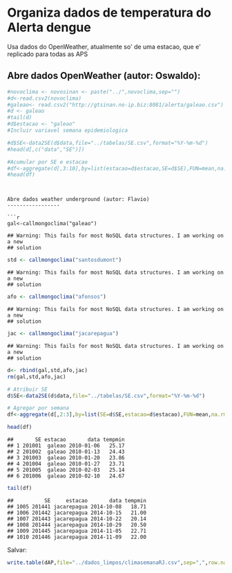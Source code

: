 Organiza dados de temperatura do Alerta dengue 
===============================================
Usa dados do OpenWeather, atualmente so' de uma estacao, que e' replicado para
todas as APS



Abre dados OpenWeather (autor: Oswaldo): 
-----------


```r
#novoclima <- novosinan <- paste("../",novoclima,sep="")
#d<-read.csv2(novoclima)
#galeao<- read.csv2("http://gtsinan.no-ip.biz:8081/alerta/galeao.csv")
#d <- galeao
#tail(d)
#d$estacao <- "galeao"
#Incluir variavel semana epidemiologica

#d$SE<-data2SE(d$data,file="../tabelas/SE.csv",format="%Y-%m-%d")
#head(d[,c("data","SE")])

#Acumular por SE e estacao
#df<-aggregate(d[,3:10],by=list(estacao=d$estacao,SE=d$SE),FUN=mean,na.rm=TRUE)
#head(df)
```

```


Abre dados weather underground (autor: Flavio)
-----------------

```r
gal<-callmongoclima("galeao") 
```

```
## Warning: This fails for most NoSQL data structures. I am working on a new
## solution
```

```r
std <- callmongoclima("santosdumont")
```

```
## Warning: This fails for most NoSQL data structures. I am working on a new
## solution
```

```r
afo <- callmongoclima("afonsos")
```

```
## Warning: This fails for most NoSQL data structures. I am working on a new
## solution
```

```r
jac <- callmongoclima("jacarepagua")
```

```
## Warning: This fails for most NoSQL data structures. I am working on a new
## solution
```

```r
d<- rbind(gal,std,afo,jac)
rm(gal,std,afo,jac)

# Atribuir SE
d$SE<-data2SE(d$data,file="../tabelas/SE.csv",format="%Y-%m-%d")

# Agregar por semana
df<-aggregate(d[,2:3],by=list(SE=d$SE,estacao=d$estacao),FUN=mean,na.rm=TRUE)

head(df)
```

```
##       SE estacao       data tempmin
## 1 201001  galeao 2010-01-06   25.17
## 2 201002  galeao 2010-01-13   24.43
## 3 201003  galeao 2010-01-20   23.86
## 4 201004  galeao 2010-01-27   23.71
## 5 201005  galeao 2010-02-03   25.14
## 6 201006  galeao 2010-02-10   24.67
```

```r
tail(df)
```

```
##          SE     estacao       data tempmin
## 1005 201441 jacarepagua 2014-10-08   18.71
## 1006 201442 jacarepagua 2014-10-15   21.00
## 1007 201443 jacarepagua 2014-10-22   20.14
## 1008 201444 jacarepagua 2014-10-29   20.50
## 1009 201445 jacarepagua 2014-11-05   22.71
## 1010 201446 jacarepagua 2014-11-09   22.00
```




Salvar:





```r
write.table(dAP,file="../dados_limpos/climasemanaRJ.csv",sep=",",row.names=FALSE)
```
